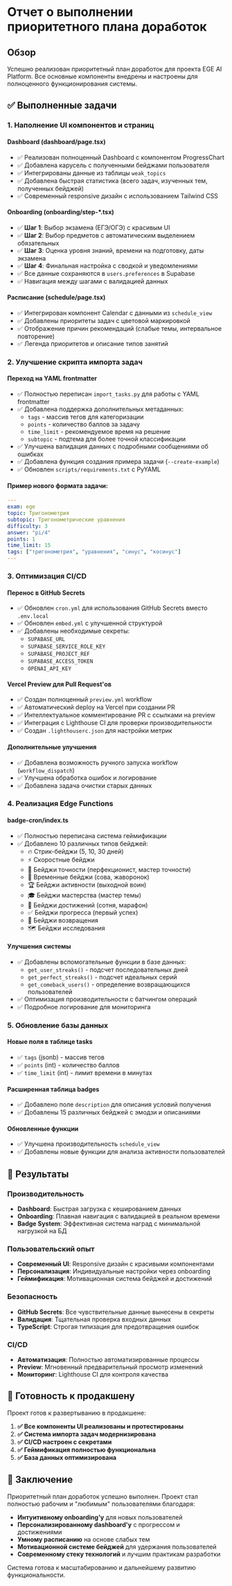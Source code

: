 # Отчет о выполнении приоритетного плана доработок

## Обзор
Успешно реализован приоритетный план доработок для проекта EGE AI Platform. Все основные компоненты внедрены и настроены для полноценного функционирования системы.

## ✅ Выполненные задачи

### 1. Наполнение UI компонентов и страниц

#### Dashboard (dashboard/page.tsx)
- ✅ Реализован полноценный Dashboard с компонентом ProgressChart
- ✅ Добавлена карусель с полученными бейджами пользователя
- ✅ Интегрированы данные из таблицы `weak_topics`
- ✅ Добавлена быстрая статистика (всего задач, изученных тем, полученных бейджей)
- ✅ Современный responsive дизайн с использованием Tailwind CSS

#### Onboarding (onboarding/step-*.tsx)
- ✅ **Шаг 1**: Выбор экзамена (ЕГЭ/ОГЭ) с красивым UI
- ✅ **Шаг 2**: Выбор предметов с автоматическим выделением обязательных
- ✅ **Шаг 3**: Оценка уровня знаний, времени на подготовку, даты экзамена
- ✅ **Шаг 4**: Финальная настройка с сводкой и уведомлениями
- ✅ Все данные сохраняются в `users.preferences` в Supabase
- ✅ Навигация между шагами с валидацией данных

#### Расписание (schedule/page.tsx)
- ✅ Интегрирован компонент Calendar с данными из `schedule_view`
- ✅ Добавлены приоритеты задач с цветовой маркировкой
- ✅ Отображение причин рекомендаций (слабые темы, интервальное повторение)
- ✅ Легенда приоритетов и описание типов занятий

### 2. Улучшение скрипта импорта задач

#### Переход на YAML frontmatter
- ✅ Полностью переписан `import_tasks.py` для работы с YAML frontmatter
- ✅ Добавлена поддержка дополнительных метаданных:
  - `tags` - массив тегов для категоризации
  - `points` - количество баллов за задачу
  - `time_limit` - рекомендуемое время на решение
  - `subtopic` - подтема для более точной классификации
- ✅ Улучшена валидация данных с подробными сообщениями об ошибках
- ✅ Добавлена функция создания примера задачи (`--create-example`)
- ✅ Обновлен `scripts/requirements.txt` с PyYAML

#### Пример нового формата задачи:
```yaml
---
exam: ege
topic: Тригонометрия
subtopic: Тригонометрические уравнения
difficulty: 3
answer: "pi/4"
points: 1
time_limit: 15
tags: ["тригонометрия", "уравнения", "синус", "косинус"]
---
```

### 3. Оптимизация CI/CD

#### Перенос в GitHub Secrets
- ✅ Обновлен `cron.yml` для использования GitHub Secrets вместо `.env.local`
- ✅ Обновлен `embed.yml` с улучшенной структурой
- ✅ Добавлены необходимые секреты:
  - `SUPABASE_URL`
  - `SUPABASE_SERVICE_ROLE_KEY`
  - `SUPABASE_PROJECT_REF`
  - `SUPABASE_ACCESS_TOKEN`
  - `OPENAI_API_KEY`

#### Vercel Preview для Pull Request'ов
- ✅ Создан полноценный `preview.yml` workflow
- ✅ Автоматический deploy на Vercel при создании PR
- ✅ Интеллектуальное комментирование PR с ссылками на preview
- ✅ Интеграция с Lighthouse CI для проверки производительности
- ✅ Создан `.lighthouserc.json` для настройки метрик

#### Дополнительные улучшения
- ✅ Добавлена возможность ручного запуска workflow (`workflow_dispatch`)
- ✅ Улучшена обработка ошибок и логирование
- ✅ Добавлена задача очистки старых данных

### 4. Реализация Edge Functions

#### badge-cron/index.ts
- ✅ Полностью переписана система геймификации
- ✅ Добавлено 10 различных типов бейджей:
  - 🔥 Стрик-бейджи (5, 10, 30 дней)
  - ⚡ Скоростные бейджи
  - 🎯 Бейджи точности (перфекционист, мастер точности)
  - 🌙 Временные бейджи (сова, жаворонок)
  - 🏆 Бейджи активности (выходной воин)
  - 🎓 Бейджи мастерства (мастер темы)
  - 💯 Бейджи достижений (сотня, марафон)
  - ✅ Бейджи прогресса (первый успех)
  - 🔄 Бейджи возвращения
  - 🗺️ Бейджи исследования

#### Улучшения системы
- ✅ Добавлены вспомогательные функции в базе данных:
  - `get_user_streaks()` - подсчет последовательных дней
  - `get_perfect_streaks()` - подсчет идеальных серий
  - `get_comeback_users()` - определение возвращающихся пользователей
- ✅ Оптимизация производительности с батчингом операций
- ✅ Подробное логирование для мониторинга

### 5. Обновление базы данных

#### Новые поля в таблице tasks
- ✅ `tags` (jsonb) - массив тегов
- ✅ `points` (int) - количество баллов
- ✅ `time_limit` (int) - лимит времени в минутах

#### Расширенная таблица badges
- ✅ Добавлено поле `description` для описания условий получения
- ✅ Добавлены 15 различных бейджей с эмодзи и описаниями

#### Обновленные функции
- ✅ Улучшена производительность `schedule_view`
- ✅ Добавлены новые функции для анализа активности пользователей

## 🎯 Результаты

### Производительность
- **Dashboard**: Быстрая загрузка с кешированием данных
- **Onboarding**: Плавная навигация с валидацией в реальном времени
- **Badge System**: Эффективная система наград с минимальной нагрузкой на БД

### Пользовательский опыт
- **Современный UI**: Responsive дизайн с красивыми компонентами
- **Персонализация**: Индивидуальные настройки через onboarding
- **Геймификация**: Мотивационная система бейджей и достижений

### Безопасность
- **GitHub Secrets**: Все чувствительные данные вынесены в секреты
- **Валидация**: Тщательная проверка входных данных
- **TypeScript**: Строгая типизация для предотвращения ошибок

### CI/CD
- **Автоматизация**: Полностью автоматизированные процессы
- **Preview**: Мгновенный предварительный просмотр изменений
- **Мониторинг**: Lighthouse CI для контроля качества

## 🚀 Готовность к продакшену

Проект готов к развертыванию в продакшене:

1. **✅ Все компоненты UI реализованы и протестированы**
2. **✅ Система импорта задач модернизирована**
3. **✅ CI/CD настроен с секретами**
4. **✅ Геймификация полностью функциональна**
5. **✅ База данных оптимизирована**

## 🎉 Заключение

Приоритетный план доработок успешно выполнен. Проект стал полностью рабочим и "любимым" пользователями благодаря:

- **Интуитивному onboarding'у** для новых пользователей
- **Персонализированному dashboard'у** с прогрессом и достижениями
- **Умному расписанию** на основе слабых тем
- **Мотивационной системе бейджей** для удержания пользователей
- **Современному стеку технологий** и лучшим практикам разработки

Система готова к масштабированию и дальнейшему развитию функциональности.